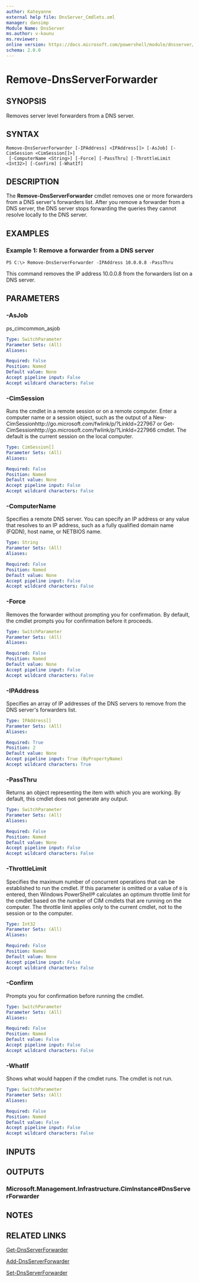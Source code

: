 ```yaml
---
author: Kateyanne
external help file: DnsServer_Cmdlets.xml
manager: dansimp
Module Name: DnsServer
ms.author: v-kaunu
ms.reviewer: 
online version: https://docs.microsoft.com/powershell/module/dnsserver/remove-dnsserverforwarder?view=windowsserver2012-ps&wt.mc_id=ps-gethelp
schema: 2.0.0
---
```


# Remove-DnsServerForwarder

## SYNOPSIS
Removes server level forwarders from a DNS server.

## SYNTAX

```
Remove-DnsServerForwarder [-IPAddress] <IPAddress[]> [-AsJob] [-CimSession <CimSession[]>]
 [-ComputerName <String>] [-Force] [-PassThru] [-ThrottleLimit <Int32>] [-Confirm] [-WhatIf]
```

## DESCRIPTION
The **Remove-DnsServerForwarder** cmdlet removes one or more forwarders from a DNS server's forwarders list.
After you remove a forwarder from a DNS server, the DNS server stops forwarding the queries they cannot resolve locally to the DNS server.

## EXAMPLES

### Example 1: Remove a forwarder from a DNS server
```
PS C:\> Remove-DnsServerForwarder -IPAddress 10.0.0.8 -PassThru
```

This command removes the IP address 10.0.0.8 from the forwarders list on a DNS server.

## PARAMETERS

### -AsJob
ps_cimcommon_asjob

```yaml
Type: SwitchParameter
Parameter Sets: (All)
Aliases: 

Required: False
Position: Named
Default value: None
Accept pipeline input: False
Accept wildcard characters: False
```

### -CimSession
Runs the cmdlet in a remote session or on a remote computer.
Enter a computer name or a session object, such as the output of a New-CimSessionhttp://go.microsoft.com/fwlink/p/?LinkId=227967 or Get-CimSessionhttp://go.microsoft.com/fwlink/p/?LinkId=227966 cmdlet.
The default is the current session on the local computer.

```yaml
Type: CimSession[]
Parameter Sets: (All)
Aliases: 

Required: False
Position: Named
Default value: None
Accept pipeline input: False
Accept wildcard characters: False
```

### -ComputerName
Specifies a remote DNS server.
You can specify an IP address or any value that resolves to an IP address, such as a fully qualified domain name (FQDN), host name, or NETBIOS name.

```yaml
Type: String
Parameter Sets: (All)
Aliases: 

Required: False
Position: Named
Default value: None
Accept pipeline input: False
Accept wildcard characters: False
```

### -Force
Removes the forwarder without prompting you for confirmation.
By default, the cmdlet prompts you for confirmation before it proceeds.

```yaml
Type: SwitchParameter
Parameter Sets: (All)
Aliases: 

Required: False
Position: Named
Default value: None
Accept pipeline input: False
Accept wildcard characters: False
```

### -IPAddress
Specifies an array of IP addresses of the DNS servers to remove from the DNS server's forwarders list.

```yaml
Type: IPAddress[]
Parameter Sets: (All)
Aliases: 

Required: True
Position: 2
Default value: None
Accept pipeline input: True (ByPropertyName)
Accept wildcard characters: True
```

### -PassThru
Returns an object representing the item with which you are working.
By default, this cmdlet does not generate any output.

```yaml
Type: SwitchParameter
Parameter Sets: (All)
Aliases: 

Required: False
Position: Named
Default value: None
Accept pipeline input: False
Accept wildcard characters: False
```

### -ThrottleLimit
Specifies the maximum number of concurrent operations that can be established to run the cmdlet.
If this parameter is omitted or a value of `0` is entered, then Windows PowerShell® calculates an optimum throttle limit for the cmdlet based on the number of CIM cmdlets that are running on the computer.
The throttle limit applies only to the current cmdlet, not to the session or to the computer.

```yaml
Type: Int32
Parameter Sets: (All)
Aliases: 

Required: False
Position: Named
Default value: None
Accept pipeline input: False
Accept wildcard characters: False
```

### -Confirm
Prompts you for confirmation before running the cmdlet.

```yaml
Type: SwitchParameter
Parameter Sets: (All)
Aliases: 

Required: False
Position: Named
Default value: False
Accept pipeline input: False
Accept wildcard characters: False
```

### -WhatIf
Shows what would happen if the cmdlet runs.
The cmdlet is not run.

```yaml
Type: SwitchParameter
Parameter Sets: (All)
Aliases: 

Required: False
Position: Named
Default value: False
Accept pipeline input: False
Accept wildcard characters: False
```

## INPUTS

## OUTPUTS

### Microsoft.Management.Infrastructure.CimInstance#DnsServerForwarder

## NOTES

## RELATED LINKS

[Get-DnsServerForwarder](./Get-DnsServerForwarder.md)

[Add-DnsServerForwarder](./Add-DnsServerForwarder.md)

[Set-DnsServerForwarder](./Set-DnsServerForwarder.md)

